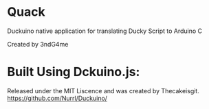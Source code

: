 # Quack
Duckuino native application for translating Ducky Script to Arduino C


Created by 3ndG4me



# Built Using Dckuino.js:
Released under the MIT Liscence and was created by Thecakeisgit.
https://github.com/Nurrl/Duckuino/

